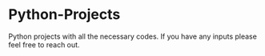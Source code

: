 # Python-Projects
Python projects with all the necessary codes. If you have any inputs please feel free to reach out.
